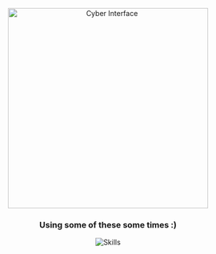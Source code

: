 
<p align="center">
  <img src="https://media.giphy.com/media/yyVph7ANKftIs/giphy.gif?cid=790b76119kfeb4sbbnu4umsp7mt1uofrkdekdk3m8rkyfved&ep=v1_gifs_search&rid=giphy.gif&ct=g" width="400" alt="Cyber Interface">
</p>

<h3 align="center">Using some of these some times :) </h3>

<p align="center">
  <img src="https://skillicons.dev/icons?i=python,c,bash,linux,git,arch,github,ros,qt" alt="Skills" />
</p>
